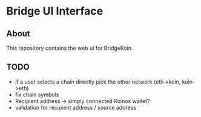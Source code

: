 # Bridge UI Interface

## About

This repository contains the web ui for BridgeKoin.

## TODO

- if a user selects a chain directly pick the other network (eth->koin, koin->eth)
- fix chain symbols
- Recipient address -> simply connected Koinos wallet?
- validation for recipient address / source address

